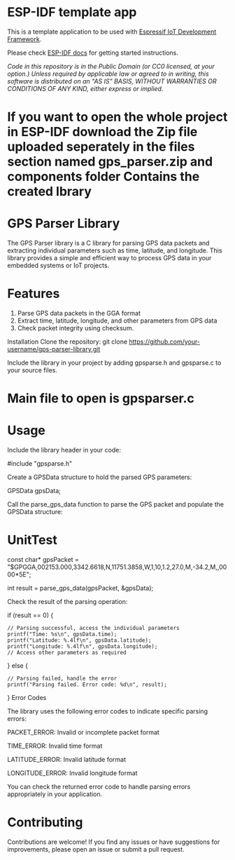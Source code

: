 ESP-IDF template app
====================

This is a template application to be used with [Espressif IoT Development Framework](https://github.com/espressif/esp-idf).

Please check [ESP-IDF docs](https://docs.espressif.com/projects/esp-idf/en/latest/get-started/index.html) for getting started instructions.

*Code in this repository is in the Public Domain (or CC0 licensed, at your option.)
Unless required by applicable law or agreed to in writing, this
software is distributed on an "AS IS" BASIS, WITHOUT WARRANTIES OR
CONDITIONS OF ANY KIND, either express or implied.*

If you want to open the whole project in ESP-IDF download the Zip file uploaded seperately in the files section named gps_parser.zip and components folder Contains the created lbrary
====================

GPS Parser Library
====================

The GPS Parser library is a C library for parsing GPS data packets and extracting individual parameters such as time, latitude, and longitude. This library provides a simple and efficient way to process GPS data in your embedded systems or IoT projects.

Features
========
1. Parse GPS data packets in the GGA format
2. Extract time, latitude, longitude, and other parameters from GPS data
3. Check packet integrity using checksum.

Installation
Clone the repository:
git clone https://github.com/your-username/gps-parser-library.git


Include the library in your project by adding gpsparse.h and gpsparse.c to your source files.

Main file to open is gpsparser.c
===================================


Usage
=====
Include the library header in your code:

#include "gpsparse.h"

Create a GPSData structure to hold the parsed GPS parameters:

GPSData gpsData;

Call the parse_gps_data function to parse the GPS packet and populate the GPSData structure:

UnitTest
========

const char* gpsPacket = "$GPGGA,002153.000,3342.6618,N,11751.3858,W,1,10,1.2,27.0,M,-34.2,M,,0000*5E";

int result = parse_gps_data(gpsPacket, &gpsData);

Check the result of the parsing operation:

if (result == 0) {

    // Parsing successful, access the individual parameters
    printf("Time: %s\n", gpsData.time);
    printf("Latitude: %.4lf\n", gpsData.latitude);
    printf("Longitude: %.4lf\n", gpsData.longitude);
    // Access other parameters as required
} else {

    // Parsing failed, handle the error
    printf("Parsing failed. Error code: %d\n", result);
}
Error Codes

The library uses the following error codes to indicate specific parsing errors:

PACKET_ERROR: Invalid or incomplete packet format

TIME_ERROR: Invalid time format

LATITUDE_ERROR: Invalid latitude format

LONGITUDE_ERROR: Invalid longitude format

You can check the returned error code to handle parsing errors appropriately in your application.

Contributing
============
Contributions are welcome! If you find any issues or have suggestions for improvements, please open an issue or submit a pull request.
